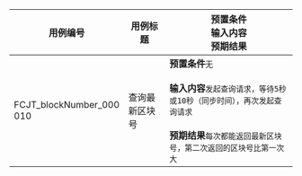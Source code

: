 |用例编号|用例标题|预置条件<br>输入内容<br>预期结果|
|----------------|----------------|----------------|
|FCJT_blockNumber_000<br>010|查询最新区块号|**预置条件**`无`<br><br>**输入内容**`发起查询请求，等待5秒或10秒（同步时间），再次发起查询请求`<br><br>**预期结果**`每次都能返回最新区块号，第二次返回的区块号比第一次大`|
